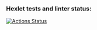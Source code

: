 ### Hexlet tests and linter status:
[![Actions Status](https://github.com/Chepa/php-project-45/actions/workflows/hexlet-check.yml/badge.svg)](https://github.com/Chepa/php-project-45/actions)